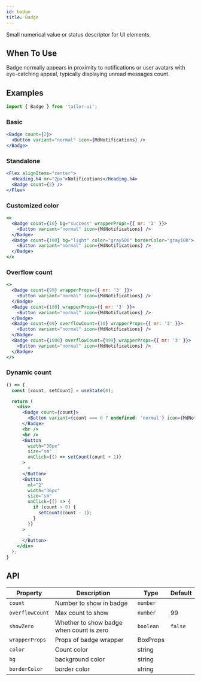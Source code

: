 ```yaml
---
id: badge
title: Badge
---
```


Small numerical value or status descriptor for UI elements.

## When To Use

Badge normally appears in proximity to notifications or user avatars with eye-catching appeal, typically displaying unread messages count.

## Examples

```js
import { Badge } from 'tailor-ui';
```

### Basic

```jsx live
<Badge count={2}>
  <Button variant="normal" icon={MdNotifications} />
</Badge>
```

### Standalone

```jsx live
<Flex alignItems="center">
  <Heading.h4 mr="2px">Notifications</Heading.h4>
  <Badge count={2} />
</Flex>
```

### Customized color

```jsx live
<>
  <Badge count={16} bg="success" wrapperProps={{ mr: '3' }}>
    <Button variant="normal" icon={MdNotifications} />
  </Badge>
  <Badge count={100} bg="light" color="gray500" borderColor="gray100">
    <Button variant="normal" icon={MdNotifications} />
  </Badge>
</>
```

### Overflow count

```jsx live
<>
  <Badge count={99} wrapperProps={{ mr: '3' }}>
    <Button variant="normal" icon={MdNotifications} />
  </Badge>
  <Badge count={100} wrapperProps={{ mr: '3' }}>
    <Button variant="normal" icon={MdNotifications} />
  </Badge>
  <Badge count={99} overflowCount={10} wrapperProps={{ mr: '3' }}>
    <Button variant="normal" icon={MdNotifications} />
  </Badge>
  <Badge count={1000} overflowCount={999} wrapperProps={{ mr: '3' }}>
    <Button variant="normal" icon={MdNotifications} />
  </Badge>
</>
```

### Dynamic count

```jsx live
() => {
  const [count, setCount] = useState(0);

  return (
    <div>
      <Badge count={count}>
        <Button variant={count === 0 ? undefined: 'normal'} icon={MdNotifications} />
      </Badge>
      <br />
      <br />
      <Button
        width="36px"
        size="sm"
        onClick={() => setCount(count + 1)}
      >
        +
      </Button>
      <Button
        ml="2"
        width="36px"
        size="sm"
        onClick={() => {
          if (count > 0) {
            setCount(count - 1);
          }
        }}
      >
        -
      </Button>
    </div>
  );
}
```


## API

| Property        | Description                              | Type      | Default |
|-----------------|------------------------------------------|-----------|---------|
| `count`         | Number to show in badge                  | `number`  |         |
| `overflowCount` | Max count to show                        | `number`  | 99      |
| `showZero`      | Whether to show badge when count is zero | `boolean` | `false` |
| `wrapperProps`  | Props of badge wrapper                   | BoxProps  |         |
| `color`         | Count color                              | string    |         |
| `bg`            | background color                         | string    |         |
| `borderColor`   | border color                             | string    |         |
